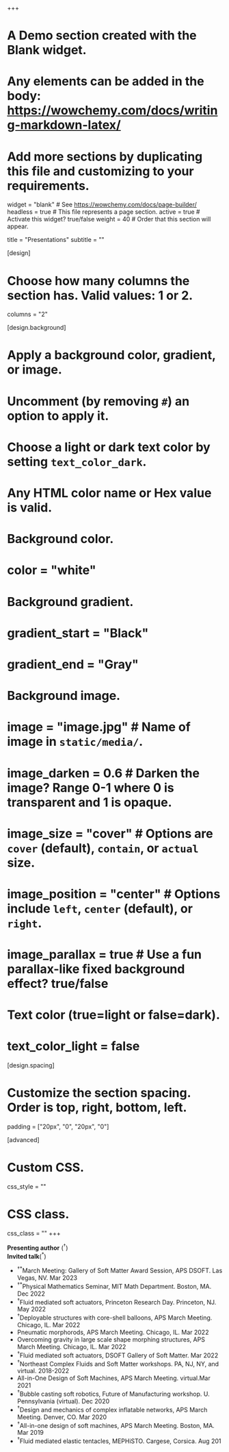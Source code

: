 +++
# A Demo section created with the Blank widget.
# Any elements can be added in the body: https://wowchemy.com/docs/writing-markdown-latex/
# Add more sections by duplicating this file and customizing to your requirements.

widget = "blank"  # See https://wowchemy.com/docs/page-builder/
headless = true  # This file represents a page section.
active = true  # Activate this widget? true/false
weight = 40  # Order that this section will appear.

title = "Presentations"
subtitle = ""

[design]
  # Choose how many columns the section has. Valid values: 1 or 2.
  columns = "2"

[design.background]
  # Apply a background color, gradient, or image.
  #   Uncomment (by removing `#`) an option to apply it.
  #   Choose a light or dark text color by setting `text_color_dark`.
  #   Any HTML color name or Hex value is valid.

  # Background color.
  # color = "white"
  
  # Background gradient.
  # gradient_start = "Black"
  # gradient_end = "Gray"
  
  # Background image.
  # image = "image.jpg"  # Name of image in `static/media/`.
  # image_darken = 0.6  # Darken the image? Range 0-1 where 0 is transparent and 1 is opaque.
  # image_size = "cover"  #  Options are `cover` (default), `contain`, or `actual` size.
  # image_position = "center"  # Options include `left`, `center` (default), or `right`.
  # image_parallax = true  # Use a fun parallax-like fixed background effect? true/false
  
  # Text color (true=light or false=dark).
  # text_color_light = false

[design.spacing]
  # Customize the section spacing. Order is top, right, bottom, left.
  padding = ["20px", "0", "20px", "0"]

[advanced]
 # Custom CSS. 
 css_style = ""
 
 # CSS class.
 css_class = ""
+++

**Presenting author** (<sup>&dagger;</sup>)  
**Invited talk**(<sup>&ast;</sup>)


- <sup>&dagger;</sup><sup>&ast;</sup>March Meeting: Gallery of Soft Matter Award Session, APS DSOFT. Las Vegas, NV. Mar 2023
- <sup>&dagger;</sup><sup>&ast;</sup>Physical Mathematics Seminar, MIT Math Department. Boston, MA. Dec 2022
- <sup>&dagger;</sup>Fluid mediated soft actuators, Princeton Research Day. Princeton, NJ. May 2022
- <sup>&dagger;</sup>Deployable structures with core-shell balloons, APS March Meeting. Chicago, IL. Mar 2022
- Pneumatic morphorods, APS March Meeting. Chicago, IL. Mar 2022
- Overcoming gravity in large scale shape morphing structures, APS March Meeting. Chicago, IL. Mar 2022
- <sup>&dagger;</sup>Fluid mediated soft actuators, DSOFT Gallery of Soft Matter. Mar 2022
- <sup>&dagger;</sup>Northeast Complex Fluids and Soft Matter workshops. PA, NJ, NY, and virtual. 2018-2022 
- All-in-One Design of Soft Machines, APS March Meeting. virtual.Mar 2021
- <sup>&dagger;</sup>Bubble casting soft robotics, Future of Manufacturing workshop. U. Pennsylvania (virtual). Dec 2020
- <sup>&dagger;</sup>Design and mechanics of complex inflatable networks, APS March Meeting. Denver, CO. Mar 2020
- <sup>&dagger;</sup>All-in-one design of soft machines, APS March Meeting. Boston, MA. Mar 2019
- <sup>&dagger;</sup>Fluid mediated elastic tentacles, MEPHiSTO. Cargese, Corsica. Aug 201
